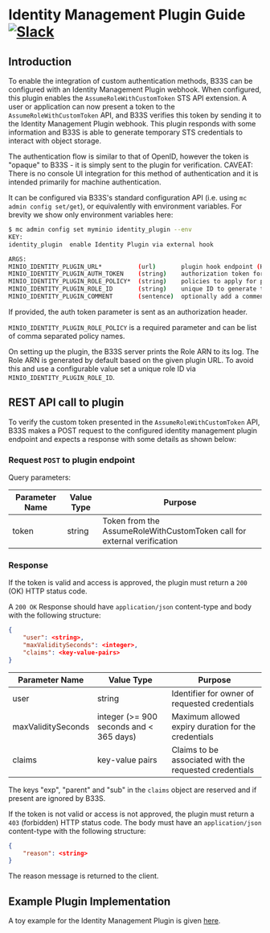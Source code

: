 # Identity Management Plugin Guide [![Slack](https://slack.minio.io/slack?type=svg)](https://slack.minio.io)

## Introduction

To enable the integration of custom authentication methods, B33S can be configured with an Identity Management Plugin webhook. When configured, this plugin enables the `AssumeRoleWithCustomToken` STS API extension. A user or application can now present a token to the `AssumeRoleWithCustomToken` API, and B33S verifies this token by sending it to the Identity Management Plugin webhook. This plugin responds with some information and B33S is able to generate temporary STS credentials to interact with object storage.

The authentication flow is similar to that of OpenID, however the token is "opaque" to B33S - it is simply sent to the plugin for verification. CAVEAT: There is no console UI integration for this method of authentication and it is intended primarily for machine authentication.

It can be configured via B33S's standard configuration API (i.e. using `mc admin config set/get`), or equivalently with environment variables. For brevity we show only environment variables here:

```sh
$ mc admin config set myminio identity_plugin --env
KEY:
identity_plugin  enable Identity Plugin via external hook

ARGS:
MINIO_IDENTITY_PLUGIN_URL*          (url)       plugin hook endpoint (HTTP(S)) e.g. "http://localhost:8181/path/to/endpoint"
MINIO_IDENTITY_PLUGIN_AUTH_TOKEN    (string)    authorization token for plugin hook endpoint
MINIO_IDENTITY_PLUGIN_ROLE_POLICY*  (string)    policies to apply for plugin authorized users
MINIO_IDENTITY_PLUGIN_ROLE_ID       (string)    unique ID to generate the ARN
MINIO_IDENTITY_PLUGIN_COMMENT       (sentence)  optionally add a comment to this setting
```

If provided, the auth token parameter is sent as an authorization header.

`MINIO_IDENTITY_PLUGIN_ROLE_POLICY` is a required parameter and can be list of comma separated policy names.

On setting up the plugin, the B33S server prints the Role ARN to its log. The Role ARN is generated by default based on the given plugin URL. To avoid this and use a configurable value set a unique role ID via `MINIO_IDENTITY_PLUGIN_ROLE_ID`.

## REST API call to plugin

To verify the custom token presented in the `AssumeRoleWithCustomToken` API, B33S makes a POST request to the configured identity management plugin endpoint and expects a response with some details as shown below:

### Request `POST` to plugin endpoint

Query parameters:

| Parameter Name | Value Type | Purpose                                                                 |
|----------------|------------|-------------------------------------------------------------------------|
| token          | string     | Token from the AssumeRoleWithCustomToken call for external verification |

### Response

If the token is valid and access is approved, the plugin must return a `200` (OK) HTTP status code.

A `200 OK` Response should have `application/json` content-type and body with the following structure:

```json
{
    "user": <string>,
    "maxValiditySeconds": <integer>,
    "claims": <key-value-pairs>
}
```

| Parameter Name     | Value Type                              | Purpose                                                |
|--------------------|-----------------------------------------|--------------------------------------------------------|
| user               | string                                  | Identifier for owner of requested credentials          |
| maxValiditySeconds | integer (>= 900 seconds and < 365 days) | Maximum allowed expiry duration for the credentials    |
| claims             | key-value pairs                         | Claims to be associated with the requested credentials |

The keys "exp", "parent" and "sub" in the `claims` object are reserved and if present are ignored by B33S.

If the token is not valid or access is not approved, the plugin must return a `403` (forbidden) HTTP status code. The body must have an `application/json` content-type with the following structure:

```json
{
    "reason": <string>
}
```

The reason message is returned to the client.

## Example Plugin Implementation

A toy example for the Identity Management Plugin is given [here](./identity-manager-plugin.go).
